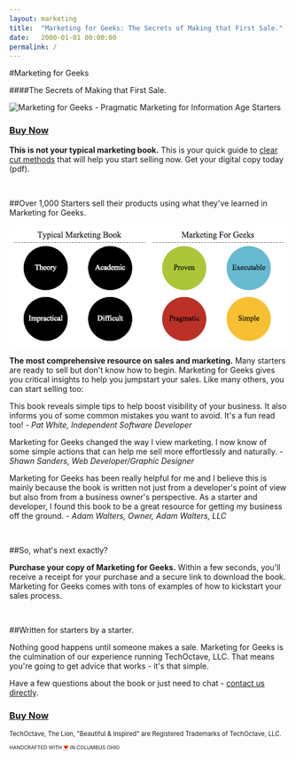 ```yaml
---
layout: marketing
title:  "Marketing for Geeks: The Secrets of Making that First Sale."
date:   2000-01-01 00:00:00
permalink: /
---
```


#Marketing for Geeks

####The Secrets of Making that First Sale.

<img src="http://techoctave.com/c7/static/marketing-for-geeks-front-and-back-cover.png" alt="Marketing for Geeks - Pragmatic Marketing for Information Age Starters"/>

<h3 class="buy"><a href="https://sites.fastspring.com/techoctave/instant/marketingforgeeks">Buy Now</a></h3>

<strong>This is not your typical marketing book.</strong> This is your quick guide to <span style="text-decoration: underline;">clear cut methods</span> that will help you start selling now. Get your digital copy today (pdf).

<br>

##Over 1,000 Starters sell their products using what they've learned in Marketing for Geeks.

![marketing-for-geeks](/images/marketing-for-geeks.png)


<strong>The most comprehensive resource on sales and marketing.</strong> Many starters are ready to sell but don't know how to begin. Marketing for Geeks gives you critical insights to help you jumpstart your sales. Like many others, you can start selling too:

<p class="testimonial">
This book reveals simple tips to help boost visibility of your business. It also informs you of some common mistakes you want to avoid. It's a fun read too! <em>- Pat White, Independent Software Developer</em>
</p>

<p class="testimonial">
Marketing for Geeks changed the way I view marketing. I now know of some simple actions that can help me sell more effortlessly and naturally. <em>- Shawn Sanders, Web Developer/Graphic Designer</em>
</p>

<p class="testimonial">
Marketing for Geeks has been really helpful for me and I believe this is mainly because the book is written not just from a developer's point of view but also from from a business owner's perspective. As a starter and developer, I found this book to be a great resource for getting my business off the ground. <em>- Adam Walters, Owner, Adam Walters, LLC</em>
</p>


<br/>

##So, what's next exactly?

<strong>Purchase your copy of Marketing for Geeks.</strong> Within a few seconds, you'll receive a receipt for your purchase and a secure link to download the book. Marketing for Geeks comes with tons of examples of how to kickstart your sales process.

<br/>

##Written for starters by a starter.

Nothing good happens until someone makes a sale. Marketing for Geeks is the culmination of our experience running TechOctave, LLC. That means you're going to get advice that works - it's that simple.

Have a few questions about the book or just need to chat - [contact us directly](mailto:sales@techoctave.com).


<h3 class="buy"><a href="https://sites.fastspring.com/techoctave/instant/marketingforgeeks">Buy Now</a></h3>


<footer>
    <p style="font-size: 80%;">TechOctave, The Lion, "Beautiful & Inspired" are Registered Trademarks of TechOctave, LLC.</p>
    <p style="font-size: 65%;">HANDCRAFTED WITH <abbr style="color: #FF2400; font-variant: none" title="love">❤</abbr> IN COLUMBUS OHIO</p>
</footer>

